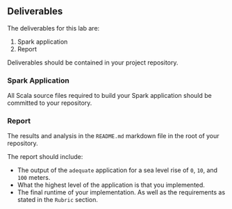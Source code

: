## Deliverables

The deliverables for this lab are:

1.  Spark application
2.  Report

Deliverables should be contained in your project repository.

### Spark Application

All Scala source files required to build your Spark application should be
committed to your repository.

### Report

The results and analysis in the `README.md` markdown file in the root of your
repository.

The report should include:
* The output of the `adequate` application for a sea level rise of `0`, `10`, and `100` meters.
* What the highest level of the application is that you implemented.
* The final runtime of your implementation.
As well as the requirements as stated in the `Rubric` section.

